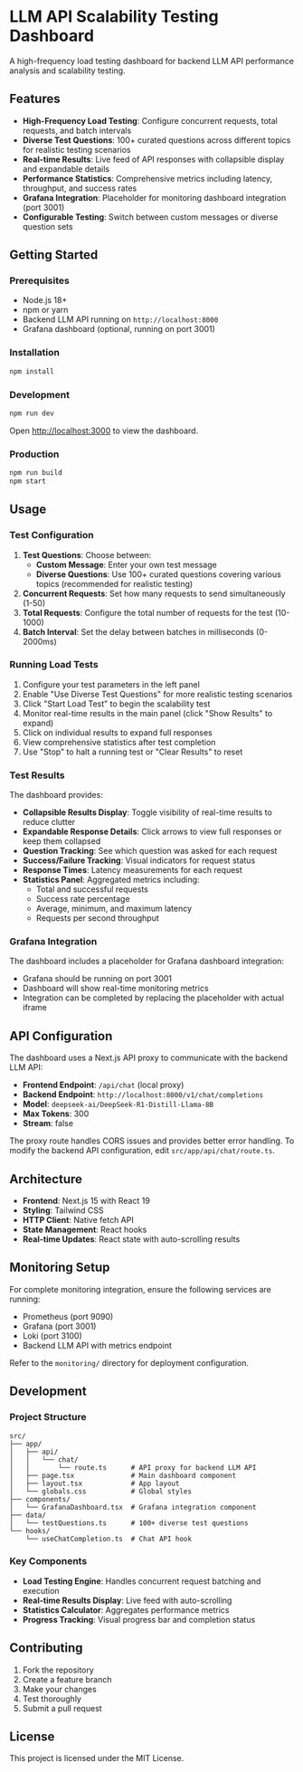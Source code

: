 # LLM API Scalability Testing Dashboard

A high-frequency load testing dashboard for backend LLM API performance analysis and scalability testing.

## Features

- **High-Frequency Load Testing**: Configure concurrent requests, total requests, and batch intervals
- **Diverse Test Questions**: 100+ curated questions across different topics for realistic testing scenarios
- **Real-time Results**: Live feed of API responses with collapsible display and expandable details
- **Performance Statistics**: Comprehensive metrics including latency, throughput, and success rates
- **Grafana Integration**: Placeholder for monitoring dashboard integration (port 3001)
- **Configurable Testing**: Switch between custom messages or diverse question sets

## Getting Started

### Prerequisites

- Node.js 18+ 
- npm or yarn
- Backend LLM API running on `http://localhost:8000`
- Grafana dashboard (optional, running on port 3001)

### Installation

```bash
npm install
```

### Development

```bash
npm run dev
```

Open [http://localhost:3000](http://localhost:3000) to view the dashboard.

### Production

```bash
npm run build
npm start
```

## Usage

### Test Configuration

1. **Test Questions**: Choose between:
   - **Custom Message**: Enter your own test message
   - **Diverse Questions**: Use 100+ curated questions covering various topics (recommended for realistic testing)
2. **Concurrent Requests**: Set how many requests to send simultaneously (1-50)
3. **Total Requests**: Configure the total number of requests for the test (10-1000)
4. **Batch Interval**: Set the delay between batches in milliseconds (0-2000ms)

### Running Load Tests

1. Configure your test parameters in the left panel
2. Enable "Use Diverse Test Questions" for more realistic testing scenarios
3. Click "Start Load Test" to begin the scalability test
4. Monitor real-time results in the main panel (click "Show Results" to expand)
5. Click on individual results to expand full responses
6. View comprehensive statistics after test completion
7. Use "Stop" to halt a running test or "Clear Results" to reset

### Test Results

The dashboard provides:
- **Collapsible Results Display**: Toggle visibility of real-time results to reduce clutter
- **Expandable Response Details**: Click arrows to view full responses or keep them collapsed
- **Question Tracking**: See which question was asked for each request
- **Success/Failure Tracking**: Visual indicators for request status
- **Response Times**: Latency measurements for each request
- **Statistics Panel**: Aggregated metrics including:
  - Total and successful requests
  - Success rate percentage
  - Average, minimum, and maximum latency
  - Requests per second throughput

### Grafana Integration

The dashboard includes a placeholder for Grafana dashboard integration:
- Grafana should be running on port 3001
- Dashboard will show real-time monitoring metrics
- Integration can be completed by replacing the placeholder with actual iframe

## API Configuration

The dashboard uses a Next.js API proxy to communicate with the backend LLM API:
- **Frontend Endpoint**: `/api/chat` (local proxy)
- **Backend Endpoint**: `http://localhost:8000/v1/chat/completions`
- **Model**: `deepseek-ai/DeepSeek-R1-Distill-Llama-8B`
- **Max Tokens**: 300
- **Stream**: false

The proxy route handles CORS issues and provides better error handling. To modify the backend API configuration, edit `src/app/api/chat/route.ts`.

## Architecture

- **Frontend**: Next.js 15 with React 19
- **Styling**: Tailwind CSS
- **HTTP Client**: Native fetch API
- **State Management**: React hooks
- **Real-time Updates**: React state with auto-scrolling results

## Monitoring Setup

For complete monitoring integration, ensure the following services are running:
- Prometheus (port 9090)
- Grafana (port 3001) 
- Loki (port 3100)
- Backend LLM API with metrics endpoint

Refer to the `monitoring/` directory for deployment configuration.

## Development

### Project Structure

```
src/
├── app/
│   ├── api/
│   │   └── chat/
│   │       └── route.ts      # API proxy for backend LLM API
│   ├── page.tsx              # Main dashboard component
│   ├── layout.tsx            # App layout
│   └── globals.css           # Global styles
├── components/
│   └── GrafanaDashboard.tsx  # Grafana integration component
├── data/
│   └── testQuestions.ts      # 100+ diverse test questions
└── hooks/
    └── useChatCompletion.ts  # Chat API hook
```

### Key Components

- **Load Testing Engine**: Handles concurrent request batching and execution
- **Real-time Results Display**: Live feed with auto-scrolling
- **Statistics Calculator**: Aggregates performance metrics
- **Progress Tracking**: Visual progress bar and completion status

## Contributing

1. Fork the repository
2. Create a feature branch
3. Make your changes
4. Test thoroughly
5. Submit a pull request

## License

This project is licensed under the MIT License.
